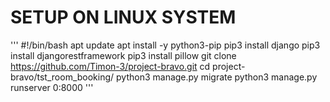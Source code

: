 # SETUP ON LINUX SYSTEM
'''
#!/bin/bash
apt update
apt install -y python3-pip
pip3 install django
pip3 install djangorestframework
pip3 install pillow
git clone https://github.com/Timon-3/project-bravo.git
cd project-bravo/tst_room_booking/
python3 manage.py migrate
python3 manage.py runserver 0:8000
'''
